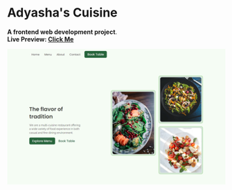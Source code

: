 # Adyasha's Cuisine

**A frontend web development project**.<br>
**Live Preview: [Click Me](https://adyasha-s-cuisine.netlify.app/)** <br>

![](./readmeImg/cuisine.png)


